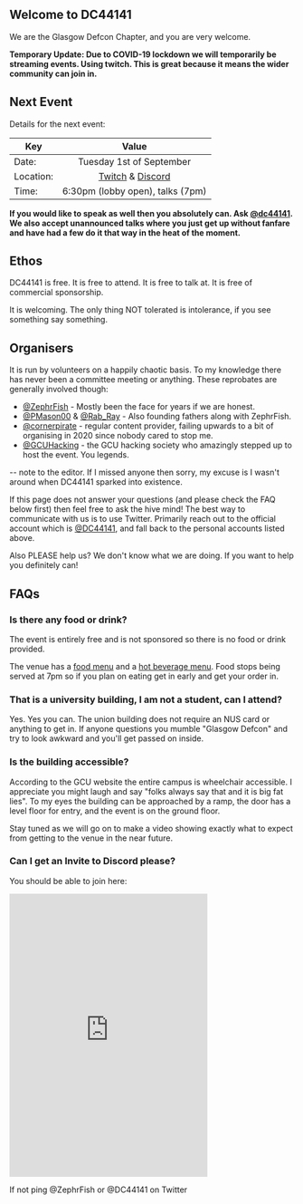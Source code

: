 <style>
/* hack by https://twitter.com/KathrynMcBain */
@media only screen and (max-width: 600px) {
  h1{
    Margin-left: 1px !important ; 
  }
}

</style>  

## Welcome to DC44141

We are the Glasgow Defcon Chapter, and you are very welcome. 

**Temporary Update: Due to COVID-19 lockdown we will temporarily be streaming events. Using twitch. This is great because it means the wider community can join in.**

<!-- We meet on the **first Tuesday** of every month at the Glasgow Caledonian University (GCU) Student's Association building. The following map shows which building that is in relation to Cowcaddens Road:

<a href="https://raw.githubusercontent.com/dc44141/dc44141.github.io/master/images/map-to-dc44141.png"><img src="images/map-to-dc44141.png" width="350px" alt="Map highlighting Student's Association Building on GCU campus"></a>

It is building number 5 on the [campus map](https://www.gcu.ac.uk/theuniversity/howtofindus/campusmap/). -->

## Next Event

<!-- Address:  70 Cowcaddens Rd, Glasgow G4 0BA    -->

Details for the next event:

| Key       | Value           |
| ------------- |:-------------:|
| Date:      | Tuesday 1st of September |
| Location:      | <a href="https://www.twitch.tv/ZephrPhish">Twitch</a>  & <a href="https://twitter.com/DC44141/status/1267286969274556420">Discord</a>   |
| Time: | 6:30pm (lobby open), talks (7pm)     |



**If you would like to speak as well then you absolutely can. Ask [@dc44141](https://twitter.com/dc44141). We also accept unannounced talks where you just get up without fanfare and have had a few do it that way in the heat of the moment.**

## Ethos 

DC44141 is free. It is free to attend. It is free to talk at. It is free of commercial sponsorship. 

It is welcoming. The only thing NOT tolerated is intolerance, if you see something say something.

## Organisers

It is run by volunteers on a happily chaotic basis. To my knowledge there has never been a committee meeting or anything. These reprobates are generally involved though:

* [@ZephrFish](https://twitter.com/ZephrFish) - Mostly been the face for years if we are honest.
* [@PMason00](https://twitter.com/PMason00) & [@Rab_Ray](https://twitter.com/Rab_Ray) - Also founding fathers along with ZephrFish.
* [@cornerpirate](https://twitter.com/cornerpirate) - regular content provider, failing upwards to a bit of organising in 2020 since nobody cared to stop me.
* [@GCUHacking](https://twitter.com/GCUHacking) - the GCU hacking society who amazingly stepped up to host the event. You legends.

-- note to the editor. If I missed anyone then sorry, my excuse is I wasn't around when DC44141 sparked into existence. 

If this page does not answer your questions (and please check the FAQ below first) then feel free to ask the hive mind! The best way to communicate with us is to use Twitter. Primarily reach out to the official account which is [@DC44141](https://twitter.com/dc44141), and fall back to the personal accounts listed above. 

Also PLEASE help us? We don't know what we are doing. If you want to help you definitely can!

## FAQs 

### Is there any food or drink?

The event is entirely free and is not sponsored so there is no food or drink provided. 

The venue has a [food menu](https://github.com/dc44141/dc44141.github.io/raw/master/images/food-menu.jpg) and a [hot beverage menu](https://github.com/dc44141/dc44141.github.io/raw/master/images/coffee-menu.jpg). Food stops being served at 7pm so if you plan on eating get in early and get your order in. 

### That is a university building, I am not a student, can I attend?

Yes. Yes you can. The union building does not require an NUS card or anything to get in. If anyone questions you mumble "Glasgow Defcon" and try to look awkward and you'll get passed on inside. 

### Is the building accessible?

According to the GCU website the entire campus is wheelchair accessible. I appreciate you might laugh and say "folks always say that and it is big fat lies". To my eyes the building can be approached by a ramp, the door has a level floor for entry, and the event is on the ground floor. 

Stay tuned as we will go on to make a video showing exactly what to expect from getting to the venue in the near future.

### Can I get an Invite to Discord please?

You should be able to join here: 

<iframe src="https://discordapp.com/widget?id=542502576210444300&theme=dark" width="350" height="500" allowtransparency="true" frameborder="0"></iframe>

If not ping @ZephrFish or @DC44141 on Twitter

